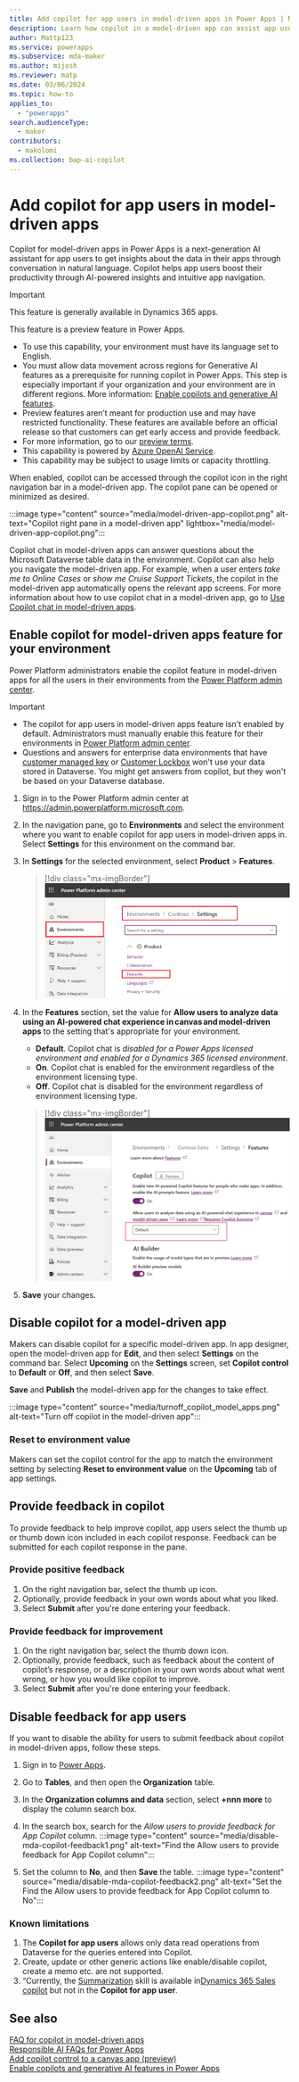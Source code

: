 ```yaml
---
title: Add copilot for app users in model-driven apps in Power Apps | MicrosoftDocs
description: Learn how copilot in a model-driven app can assist app users.
author: Mattp123
ms.service: powerapps
ms.subservice: mda-maker
ms.author: mijosh
ms.reviewer: matp
ms.date: 03/06/2024
ms.topic: how-to
applies_to: 
  - "powerapps"
search.audienceType: 
  - maker
contributors:
  - makolomi
ms.collection: bap-ai-copilot
---
```

# Add copilot for app users in model-driven apps

Copilot for model-driven apps in Power Apps is a next-generation AI assistant for app users to get insights about the data in their apps through conversation in natural language. Copilot helps app users boost their productivity through AI-powered insights and intuitive app navigation.

> [!IMPORTANT]
> This feature is generally available in Dynamics 365 apps.
>
> This feature is a preview feature in Power Apps.
> - To use this capability, your environment must have its language set to English.
> - You must allow data movement across regions for Generative AI features as a prerequisite for running copilot in Power Apps. This step is especially important if your organization and your environment are in different regions. More information: [Enable copilots and generative AI features](/power-platform/admin/geographical-availability-copilot#enable-data-movement-across-regions).
> - Preview features aren’t meant for production use and may have restricted functionality. These features are available before an official release so that customers can get early access and provide feedback.
> - For more information, go to our [preview terms](https://go.microsoft.com/fwlink/?linkid=2189520).
> - This capability is powered by [Azure OpenAI Service](/azure/cognitive-services/openai/overview).
> - This capability may be subject to usage limits or capacity throttling.

When enabled, copilot can be accessed through the copilot icon in the right navigation bar in a model-driven app. The copilot pane can be opened or minimized as desired.

:::image type="content" source="media/model-driven-app-copilot.png" alt-text="Copilot right pane in a model-driven app" lightbox="media/model-driven-app-copilot.png":::

Copilot chat in model-driven apps can answer questions about the Microsoft Dataverse table data in the environment. Copilot can also help you navigate the model-driven app. For example, when a user enters *take me to Online Cases* or *show me Cruise Support Tickets*, the copilot in the model-driven app automatically opens the relevant app screens. For more information about how to use copilot chat in a model-driven app, go to [Use Copilot chat in model-driven apps](../../user/use-copilot-model-driven-apps.md).

## Enable copilot for model-driven apps feature for your environment

Power Platform administrators enable the copilot feature in model-driven apps for all the users in their environments from the [Power Platform admin center](https://admin.powerplatform.microsoft.com).

> [!IMPORTANT]
>
> - The copilot for app users in model-driven apps feature isn't enabled by default. Administrators must manually enable this feature for their environments in [Power Platform admin center](https://admin.powerplatform.microsoft.com).
> - Questions and answers for enterprise data environments that have [customer managed key](/power-platform/admin/customer-managed-key) or [Customer Lockbox](/power-platform/admin/about-lockbox) won't use your data stored in Dataverse. You might get answers from copilot, but they won't be based on your Dataverse database.

1. Sign in to the Power Platform admin center at https://admin.powerplatform.microsoft.com.

2. In the navigation pane, go to **Environments** and select the environment where you want to enable copilot for app users in model-driven apps in. Select **Settings** for this environment on the command bar.
 
3. In **Settings** for the selected environment, select **Product** > **Features**.

   > [!div class="mx-imgBorder"]
   > ![Select copilot feature for the environment.](media/Environment_features.png)

4. In the **Features** section, set the value for **Allow users to analyze data using an AI-powered chat experience in canvas and model-driven apps** to the setting that's appropriate for your environment.

   - **Default**. Copilot chat is *disabled for a Power Apps licensed environment and enabled for a Dynamics 365 licensed environment*.
   - **On**. Copilot chat is enabled for the environment regardless of the environment licensing type.
   - **Off**. Copilot chat is disabled for the environment regardless of environment licensing type.
   > [!div class="mx-imgBorder"]
   > ![Set copilot feature Default for the environment](media/copilot_for_apps_users_on.png)

4. **Save** your changes.

## Disable copilot for a model-driven app

Makers can disable copilot for a specific model-driven app. In app designer, open the model-driven app for **Edit**, and then select **Settings** on the command bar. Select **Upcoming** on the **Settings** screen, set **Copilot control** to **Default** or **Off**, and then select **Save**.

**Save** and **Publish** the model-driven app for the changes to take effect.

:::image type="content" source="media/turnoff_copilot_model_apps.png" alt-text="Turn off copilot in the model-driven app":::

### Reset to environment value

Makers can set the copilot control for the app to match the environment setting by selecting **Reset to environment value** on the **Upcoming** tab of app settings.

## Provide feedback in copilot

To provide feedback to help improve copilot, app users select the thumb up or thumb down icon included in each copilot response. Feedback can be submitted for each copilot response in the pane.

### Provide positive feedback

1. On the right navigation bar, select the thumb up icon.
1. Optionally, provide feedback in your own words about what you liked.
1. Select **Submit** after you're done entering your feedback.

### Provide feedback for improvement

1. On the right navigation bar, select the thumb down icon.
1. Optionally, provide feedback, such as feedback about the content of copilot’s response, or a description in your own words about what went wrong, or how you would like copilot to improve.
1. Select **Submit** after you're done entering your feedback.

## Disable feedback for app users

If you want to disable the ability for users to submit feedback about copilot in model-driven apps, follow these steps.

1. Sign in to [Power Apps](https://make.powerapps.com/).
1. Go to **Tables**, and then open the **Organization** table.
1. In the **Organization columns and data** section, select **+nnn more** to display the column search box.
1. In the search box, search for the *Allow users to provide feedback for App Copilot* column.
   :::image type="content" source="media/disable-mda-copilot-feedback1.png" alt-text="Find the Allow users to provide feedback for App Copilot column":::

1. Set the column to **No**, and then **Save** the table.
   :::image type="content" source="media/disable-mda-copilot-feedback2.png" alt-text="Set the Find the Allow users to provide feedback for App Copilot column to No":::

### Known limitations 

1. The **Copilot for app users** allows only data read operations from Dataverse for the queries entered into Copilot.
1. Create, update or other generic actions like enable/disable copilot, create a memo etc. are not supported. 
1. “Currently, the [Summarization](https://learn.microsoft.com/dynamics365/sales/copilot-overview#record-summarization) skill is available in[Dynamics 365 Sales copilot](https://learn.microsoft.com/dynamics365/sales/copilot-overview) but not in the **Copilot for app user**.


   
## See also

[FAQ for copilot in model-driven apps](../common/faqs-copilot-model-driven-app.md) <br />
[Responsible AI FAQs for Power Apps](../common/responsible-ai-overview.md) <br />
[Add copilot control to a canvas app (preview)](../canvas-apps/add-ai-copilot.md) <br />
[Enable copilots and generative AI features in Power Apps](/power-platform/admin/geographical-availability-copilot#enable-data-movement-across-regions)
